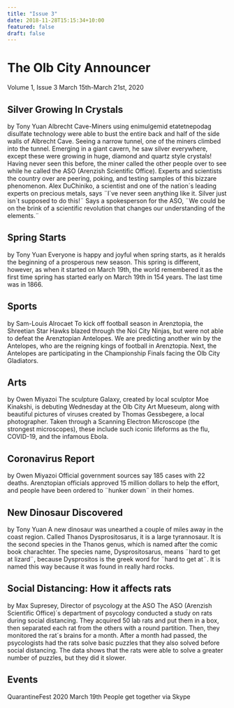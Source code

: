 ```yaml
---
title: "Issue 3"
date: 2018-11-28T15:15:34+10:00
featured: false
draft: false
---
```



# The Olb City Announcer
Volume 1, Issue 3
March 15th-March 21st, 2020
## Silver Growing In Crystals
by Tony Yuan
Albrecht Cave-Miners using enimulgemid etatetnepodag disulfate technology were able to bust the entire back and half of the side walls of Albrecht Cave. Seeing a narrow tunnel, one of the miners climbed into the tunnel. Emerging in a giant cavern, he saw silver everywhere, except these were growing in huge, diamond and quartz style crystals! Having never seen this before, the miner called the other people over to see while he called the ASO (Arenzish Scientific Office). Experts and scientists the country over are peering, poking, and testing samples of this bizzare phenomenon. Alex DuChiniko, a scientist and one of the nation´s leading experts on precious metals, says ¨I´ve never seen anything like it. Silver just isn´t supposed to do this!¨ Says a spokesperson for the ASO, ¨We could be on the brink of a scientific revolution that changes our understanding of the elements.¨
## Spring Starts
by Tony Yuan
Everyone is happy and joyful when spring starts, as it heralds the beginning of a prosperous new season. This spring is different, however, as when it started on March 19th, the world remembered it as the first time spring has started early on March 19th in 154 years. The last time was in 1866.
## Sports 
by Sam-Louis Alrocaet
To kick off football season in Arenztopia, the Shreetian Star Hawks blazed through the Noi City Ninjas, but were not able to defeat the Arenztopian Antelopes. We are predicting another win by the Antelopes, who are the reigning kings of football in Arenztopia. Next, the Antelopes are participating in the Championship Finals facing the Olb City Gladiators.
## Arts
by Owen Miyazoi
The sculpture Galaxy, created by local sculptor Moe Kinakshi, is debuting Wednesday at the Olb City Art Mueseum, along with beautiful pictures of viruses created by Thomas Gessbegere, a local photographer. Taken through a Scanning Electron Microscope (the strongest microscopes), these include such iconic lifeforms as the flu, COVID-19, and the infamous Ebola.
## Coronavirus Report
by Owen Miyazoi
Official government sources say 185 cases with 22 deaths. Arenztopian officials approved 15 million dollars to help the effort, and people have been ordered to ¨hunker down¨ in their homes.
## New Dinosaur Discovered
by Tony Yuan
A new dinosaur was unearthed a couple of miles away in the coast region. Called Thanos Dysprositosarus, it is a large tyrannosaur. It is the second species in the Thanos genus, which is named after the comic book charachter. The species name, Dysprositosarus, means ¨hard to get at lizard¨, because Dysprositos is the greek word for ¨hard to get at¨. It is named this way because it was found in really hard rocks.
## Social Distancing: How it affects rats
by Max Supresey, Director of psycology at the ASO
The ASO (Arenzish Scientific Office)´s department of psycology conducted a study on rats during social distancing. They acquired 50 lab rats and put them in a box, then separated each rat from the others with a round partition. Then, they monitored the rat´s brains for a month. After a month had passed, the psycologists had the rats solve basic puzzles that they also solved before social distancing. The data shows that the rats were able to solve a greater number of puzzles, but they did it slower.
## Events
QuarantineFest 2020
March 19th
People get together via Skype 
